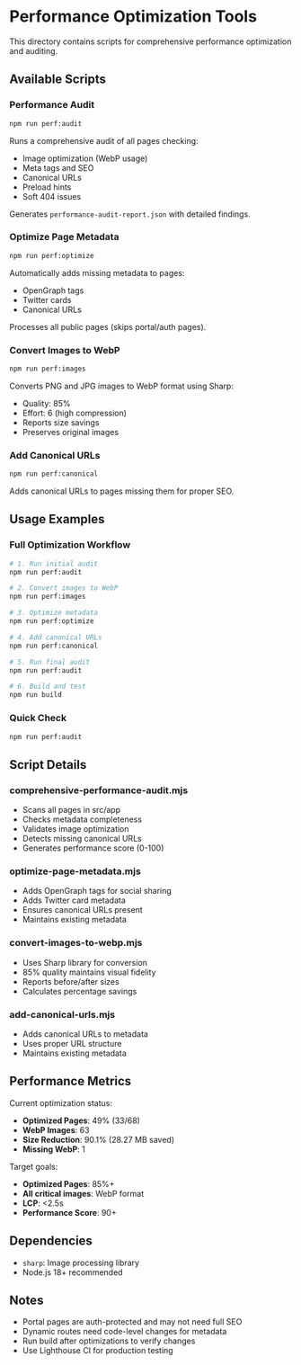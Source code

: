 # Performance Optimization Tools

This directory contains scripts for comprehensive performance optimization and auditing.

## Available Scripts

### Performance Audit
```bash
npm run perf:audit
```
Runs a comprehensive audit of all pages checking:
- Image optimization (WebP usage)
- Meta tags and SEO
- Canonical URLs
- Preload hints
- Soft 404 issues

Generates `performance-audit-report.json` with detailed findings.

### Optimize Page Metadata
```bash
npm run perf:optimize
```
Automatically adds missing metadata to pages:
- OpenGraph tags
- Twitter cards
- Canonical URLs

Processes all public pages (skips portal/auth pages).

### Convert Images to WebP
```bash
npm run perf:images
```
Converts PNG and JPG images to WebP format using Sharp:
- Quality: 85%
- Effort: 6 (high compression)
- Reports size savings
- Preserves original images

### Add Canonical URLs
```bash
npm run perf:canonical
```
Adds canonical URLs to pages missing them for proper SEO.

## Usage Examples

### Full Optimization Workflow
```bash
# 1. Run initial audit
npm run perf:audit

# 2. Convert images to WebP
npm run perf:images

# 3. Optimize metadata
npm run perf:optimize

# 4. Add canonical URLs
npm run perf:canonical

# 5. Run final audit
npm run perf:audit

# 6. Build and test
npm run build
```

### Quick Check
```bash
npm run perf:audit
```

## Script Details

### comprehensive-performance-audit.mjs
- Scans all pages in src/app
- Checks metadata completeness
- Validates image optimization
- Detects missing canonical URLs
- Generates performance score (0-100)

### optimize-page-metadata.mjs
- Adds OpenGraph tags for social sharing
- Adds Twitter card metadata
- Ensures canonical URLs present
- Maintains existing metadata

### convert-images-to-webp.mjs
- Uses Sharp library for conversion
- 85% quality maintains visual fidelity
- Reports before/after sizes
- Calculates percentage savings

### add-canonical-urls.mjs
- Adds canonical URLs to metadata
- Uses proper URL structure
- Maintains existing metadata

## Performance Metrics

Current optimization status:
- **Optimized Pages**: 49% (33/68)
- **WebP Images**: 63
- **Size Reduction**: 90.1% (28.27 MB saved)
- **Missing WebP**: 1

Target goals:
- **Optimized Pages**: 85%+
- **All critical images**: WebP format
- **LCP**: <2.5s
- **Performance Score**: 90+

## Dependencies

- `sharp`: Image processing library
- Node.js 18+ recommended

## Notes

- Portal pages are auth-protected and may not need full SEO
- Dynamic routes need code-level changes for metadata
- Run build after optimizations to verify changes
- Use Lighthouse CI for production testing
